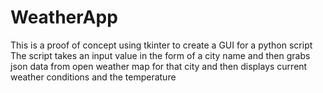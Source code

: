 # WeatherApp
 This is a proof of concept using tkinter to create a GUI for a python script
 The script takes an input value in the form of a city name and then grabs json data from open weather map for that city and then displays
 current weather conditions and the temperature 
